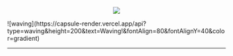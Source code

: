 <p align='center'>
    <img src="https://capsule-render.vercel.app/api?type=waving&height=200&text=Waving!&fontAlign=80&fontAlignY=40&color=gradient"/>
</p>
![waving](https://capsule-render.vercel.app/api?type=waving&height=200&text=Waving!&fontAlign=80&fontAlignY=40&color=gradient)

<hr/>
